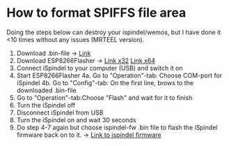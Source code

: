 # How to format SPIFFS file area

Doing the steps below can destroy your ispindel/wemos, but I have done it <10 times without any issues (MRTEEL version).

1. Download .bin-file -> <a href='https://github.com/tedelm/MRTEEL/blob/master/BIN/FormatSPIFFS/FormatSPIFFS_v1_WemosD1Mini.bin'>Link</a>
2. Download ESP8266Flasher -> 
<a href='https://github.com/nodemcu/nodemcu-flasher/blob/master/Win32/Release/ESP8266Flasher.exe'>Link x32</a>
<a href='https://github.com/nodemcu/nodemcu-flasher/blob/master/Win64/Release/ESP8266Flasher.exe'>Link x64</a>
3. Connect iSpindel to your computer (USB) and switch it on
4. Start ESP8266Flasher
4a. Go to "Operation"-tab: Choose COM-port for iSpindel
4b. Go to "Config"-tab: On the first line, brows to the downloaded .bin-file
5. Go to "Operation"-tab:Choose "Flash" and wait for it to finish
6. Turn the iSpindel off
7. Disconnect iSpindel from USB
8. Turn the iSpindel on and wait 30 seconds
9. Do step 4-7 again but choose ispindel-fw .bin file to flash the iSpindel firmware back on to it. ->
<a href='https://github.com/universam1/iSpindel/releases'>Link to ispindel firmware</a>
